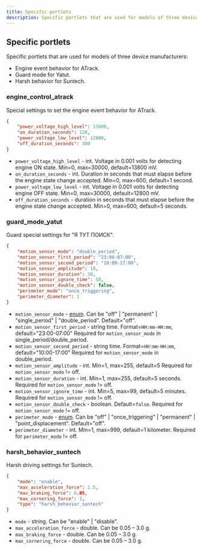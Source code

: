 ```yaml
---
title: Specific portlets
description: Specific portlets that are used for models of three device manufacturers.
---
```

## Specific portlets

Specific portlets that are used for models of three device manufacturers:

* Engine event behavior for ATrack.
* Guard mode for Yatut.
* Harsh behavior for Suntech.


### engine_control_atrack

Special settings to set the engine event behavior for ATrack.

```json
{
    "power_voltage_high_level": 13800,
    "on_duration_seconds": 120,
    "power_voltage_low_level": 12800,
    "off_duration_seconds": 300
}
```

* `power_voltage_high_level` - int. Voltage in 0.001 volts for detecting engine ON state. Min=0, max=30000, 
default=13800 mV.
* `on_duration_seconds` - int. Duration in seconds that must elapse before the engine state change accepted. 
Min=0, max=600, default=1 second.
* `power_voltage_low_level` - int. Voltage in 0.001 volts for detecting engine OFF state. Min=0, max=30000, 
default=12800 mV.
* `off_duration_seconds` - duration in seconds that must elapse before the engine state change accepted. 
Min=0, max=600, default=5 seconds.


### guard_mode_yatut

Guard special settings for "Я ТУТ ПОИСК".

```json
{
    "motion_sensor_mode": "double_period",
    "motion_sensor_first_period": "23:00-07:00",
    "motion_sensor_second_period": "10:00-17:00",
    "motion_sensor_amplitude": 10,
    "motion_sensor_duration": 30,
    "motion_sensor_ignore_time": 50,
    "motion_sensor_double_check": false,
    "perimeter_mode": "once_triggering",
    "perimeter_diameter": 1
}
```

* `motion_sensor_mode` - [enum](../../../../../getting-started/introduction.md#data-types). Can be "off" | "permanent" | "single_period" | "double_period". Default="off".
* `motion_sensor_first_period` - string time. Format=`HH:mm-HH:mm`, default="23:00-07:00" Required 
for `motion_sensor_mode` in single_period/double_period.
* `motion_sensor_second_period` - string time. Format=`HH:mm-HH:mm`, default="10:00-17:00" Required 
for `motion_sensor_mode` in double_period.
* `motion_sensor_amplitude` - int. Min=1, max=255, default=5 Required for `motion_sensor_mode` != off.
* `motion_sensor_duration` - int. Min=1, max=255, default=5 seconds. Required for `motion_sensor_mode` != off.
* `motion_sensor_ignore_time` - int. Min=5, max=99, default=5 minutes. Required for `motion_sensor_mode` != off.
* `motion_sensor_double_check` - boolean. Default=`false`. Required for `motion_sensor_mode` != off.
* `perimeter_mode` - [enum](../../../../../getting-started/introduction.md#data-types). Can be "off" | "once_triggering" | "permanent" | "point_displacement". Default="off".
* `perimeter_diameter` - int. Min=1, max=999, default=1 kilometer. Required for `perimeter_mode` != off.


### harsh_behavior_suntech

Harsh driving settings for Suntech.

```json
{
    "mode": "enable",
    "max_acceleration_force": 1.5,
    "max_braking_force": 0.05,
    "max_cornering_force": 3,
    "type": "harsh_behavior_suntech"
}
```

* `mode` - string. Can be "enable" | "disable".
* `max_acceleration_force` - double. Can be 0.05 – 3.0 g.
* `max_braking_force` - double. Can be 0.05 – 3.0 g.
* `max_cornering_force` - double. Can be 0.05 – 3.0 g.